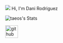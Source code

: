  <img src="https://media.tenor.com/DpbjXJnHCXcAAAAi/birb.gif"/> Hi, I'm Dani Rodriguez



![taeos's Stats](https://github-readme-stats.vercel.app/api?username=taeos&theme=algolia&show_icons=true&hide_border=true&count_private=true)







 [<img src='https://cdn.jsdelivr.net/npm/simple-icons@3.0.1/icons/github.svg' alt='github' height='40'>](https://github.com/taeos) 

<!--
**TAEOS/TAEOS** is a ✨ _special_ ✨ repository because its `README.md` (this file) appears on your GitHub profile.

Here are some ideas to get you started:

- 🔭 I’m currently working on ...
- 🌱 I’m currently learning ...
- 👯 I’m looking to collaborate on ...
- 🤔 I’m looking for help with ...
- 💬 Ask me about ...
- 📫 How to reach me: ...
- 😄 Pronouns: ...
- ⚡ Fun fact: ...
-->
